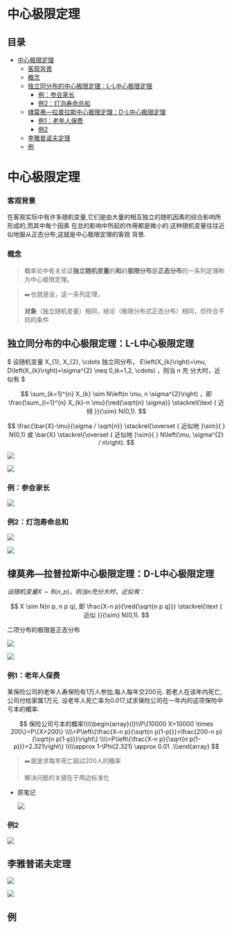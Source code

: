 # 中心极限定理

## 目录

-   [中心极限定理](#中心极限定理)
    -   [客观背景](#客观背景)
    -   [概念](#概念)
    -   [独立同分布的中心极限定理：L-L中心极限定理](#独立同分布的中心极限定理L-L中心极限定理)
        -   [例：参会家长](#例参会家长)
        -   [例2：灯泡寿命总和](#例2灯泡寿命总和)
    -   [棣莫弗—拉普拉斯中心极限定理：D-L中心极限定理](#棣莫弗拉普拉斯中心极限定理D-L中心极限定理)
        -   [例1：老年人保费](#例1老年人保费)
        -   [例2](#例2)
    -   [李雅普诺夫定理](#李雅普诺夫定理)
    -   [例](#例)

# 中心极限定理

### 客观背景

在客观实际中有许多随机变量,它们是由大量的相互独立的随机因素的综合影响所形成的,而其中毎个因素 在总的影响中所起的作用都是微小的.这种随机变量往往近似地服从正态分布,这就是中心极限定理的客观 背景.

### 概念

> 概率论中有关论证**独立随机变量**的**和**的**极限分布**是**正态分布**的一系列定理称为中心极限定理。

> ✒️也就是说，这一系列定理，
>
> **对象**（独立随机变量）相同，结论（极限分布式正态分布）相同，但符合不同的条件

## 独立同分布的中心极限定理：L-L中心极限定理

$ 设随机变量 X_{1}, X_{2}, \cdots 独立同分布， E\left(X_{k}\right)=\mu, D\left(X_{k}\right)=\sigma^{2} \neq 0,(k=1,2, \cdots) ，则当 n 充 分大时，近似有  $

$$
\sum_{k=1}^{n} X_{k} \sim N\left(n \mu, n \sigma^{2}\right) ，即 \frac{\sum_{i=1}^{n} X_{k}-n \mu}{\red{\sqrt{n} \sigma}} \stackrel{\text { 近倾 }}{\sim} N(0,1).
$$

$$
\frac{\bar{X}-\mu}{\sigma / \sqrt{n}} \stackrel{\overset { 近似地 }\sim}{ } N(0,1) 或 \bar{X} \stackrel{\overset { 近似地 }\sim}{ } N\left(\mu, \sigma^{2} / n\right).
$$

![](image/image_R2oYvwQex8.png)

![](image/image_KsRVnyeCyO.png)

### 例：参会家长

![](image/image_4_3snwcoC47A.png)

### 例2：灯泡寿命总和

![](image/image_B_oizQPWyf.png)

![](image/image_PS9ZGTeN6E.png)

## **棣莫弗—拉普拉斯中心极限定理**：D-L中心极限定理

$设随机变量X\sim B(n,p)，则当n充分大时，近似有：$

$$
 X \sim N(n p, n p q), 即 \frac{X-n p}{\red{\sqrt{n p q}}} \stackrel{\text { 近似 }}{\sim} N(0,1).
$$

二项分布的极限是正态分布

![](image/image_1_RtlW6_FG-4.png)

![](image/image_2_WDGwPskbo9.png)

### 例1：老年人保费

某保险公司的老年人寿保险有1万人参加,每人每年交200元. 若老人在该年内死亡,公司付给家属1万元. 设老年人死亡率为0.017,试求保险公司在一年内的这项保险中亏本的概率.

$$
保险公司亏本的概率\\\\\begin{array}{l}\\P\{10000 X>10000 \times 200\}=P\{X>200\} \\\\=P\left\{\frac{X-n p}{\sqrt{n p(1-p)}}>\frac{200-n p}{\sqrt{n p(1-p)}}\right\} \\\\=P\left\{\frac{X-n p}{\sqrt{n p(1-p)}}>2.321\right\} \\\\\approx 1-\Phi(2.321) \approx 0.01 .\\\end{array}
$$

> ✒️就是求每年死亡超过200人的概率
>
> 解决问题的关键在于两边标准化

-   原笔记

    ![](image/image_3_IhhXuYplUH.png)

### 例2

![](image/image_QT6YwK29t_.png)

## 李雅普诺夫定理

![](image/image_PCjoVp0O6c.png)

![](image/image_24HeQaq3JF.png)

## 例
